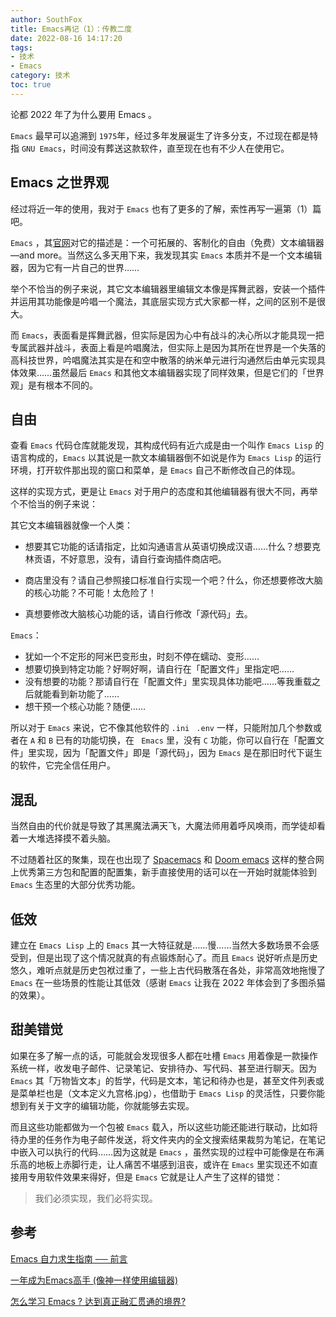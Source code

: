 ```yaml
---
author: SouthFox
title: Emacs再记（1）：传教二度
date: 2022-08-16 14:17:20
tags:
- 技术
- Emacs
category: 技术
toc: true
---
```


论都 2022 年了为什么要用 Emacs 。

<!-- more -->

`Emacs` 最早可以追溯到 `1975`年，经过多年发展诞生了许多分支，不过现在都是特指 `GNU Emacs`，时间没有葬送这款软件，直至现在也有不少人在使用它。

## Emacs 之世界观

经过将近一年的使用，我对于 `Emacs` 也有了更多的了解，索性再写一遍第（1）篇吧。

`Emacs` ，其[官网](https://www.gnu.org/software/emacs/)对它的描述是：一个可拓展的、客制化的自由（免费）文本编辑器—and more。当然这么多天用下来，我发现其实 `Emacs` 本质并不是一个文本编辑器，因为它有一片自己的世界……

举个不恰当的例子来说，其它文本编辑器里编辑文本像是挥舞武器，安装一个插件并运用其功能像是吟唱一个魔法，其底层实现方式大家都一样，之间的区别不是很大。

而 `Emacs`，表面看是挥舞武器，但实际是因为心中有战斗的决心所以才能具现一把专属武器并战斗，表面上看是吟唱魔法，但实际上是因为其所在世界是一个失落的高科技世界，吟唱魔法其实是在和空中散落的纳米单元进行沟通然后由单元实现具体效果……虽然最后 `Emacs` 和其他文本编辑器实现了同样效果，但是它们的「世界观」是有根本不同的。

## 自由

查看 `Emacs` 代码仓库就能发现，其构成代码有近六成是由一个叫作 `Emacs Lisp` 的语言构成的，`Emacs` 以其说是一款文本编辑器倒不如说是作为 `Emacs Lisp` 的运行环境，打开软件那出现的窗口和菜单，是 `Emacs` 自己不断修改自己的体现。

这样的实现方式，更是让 `Emacs` 对于用户的态度和其他编辑器有很大不同，再举个不恰当的例子来说：

其它文本编辑器就像一个人类：

- 想要其它功能的话请指定，比如沟通语言从英语切换成汉语……什么？想要克林贡语，不好意思，没有，请自行查询插件商店吧。

- 商店里没有？请自己参照接口标准自行实现一个吧？什么，你还想要修改大脑的核心功能？不可能！太危险了！
- 真想要修改大脑核心功能的话，请自行修改「源代码」去。

`Emacs`：

- 犹如一个不定形的阿米巴变形虫，时刻不停在蠕动、变形……
- 想要切换到特定功能？好啊好啊，请自行在「配置文件」里指定吧……
- 没有想要的功能？那请自行在「配置文件」里实现具体功能吧……等我重载之后就能看到新功能了……
- 想干预一个核心功能？随便……

所以对于 `Emacs` 来说，它不像其他软件的 `.ini`  ` .env` 一样，只能附加几个参数或者在 `A` 和 `B` 已有的功能切换，在 ` Emacs` 里，没有 `C` 功能，你可以自行在「配置文件」里实现，因为「配置文件」即是「源代码」，因为 `Emacs` 是在那旧时代下诞生的软件，它完全信任用户。

## 混乱

当然自由的代价就是导致了其黑魔法满天飞，大魔法师用着呼风唤雨，而学徒却看着一大堆选择摸不着头脑。

不过随着社区的聚集，现在也出现了 [Spacemacs](https://www.spacemacs.org/) 和 [Doom emacs](https://github.com/doomemacs/doomemacs) 这样的整合网上优秀第三方包和配置的配置集，新手直接使用的话可以在一开始时就能体验到 `Emacs` 生态里的大部分优秀功能。

## 低效

建立在 `Emacs Lisp` 上的 `Emacs` 其一大特征就是……慢……当然大多数场景不会感受到，但是出现了这个情况就真的有点锻炼耐心了。而且 `Emacs` 说好听点是历史悠久，难听点就是历史包袱过重了，一些上古代码散落在各处，非常高效地拖慢了 `Emacs` 在一些场景的性能让其低效（感谢 `Emacs` 让我在 2022 年体会到了多图杀猫的效果）。

## 甜美错觉

如果在多了解一点的话，可能就会发现很多人都在吐槽 `Emacs` 用着像是一款操作系统一样，收发电子邮件、记录笔记、安排待办、写代码、甚至进行聊天。因为 `Emacs` 其「万物皆文本」的哲学，代码是文本，笔记和待办也是，甚至文件列表或是菜单栏也是（文本定义九宫格.jpg），也借助于 `Emacs Lisp` 的灵活性，只要你能想到有关于文字的编辑功能，你就能够去实现。

而且这些功能都做为一个包被 `Emacs` 载入，所以这些功能还能进行联动，比如将待办里的任务作为电子邮件发送，将文件夹内的全文搜索结果裁剪为笔记，在笔记中嵌入可以执行的代码……因为这就是 `Emacs` ，虽然实现的过程中可能像是在布满乐高的地板上赤脚行走，让人痛苦不堪感到沮丧，或许在 `Emacs` 里实现还不如直接用专用软件效果来得好，但是 `Emacs` 它就是让人产生了这样的错觉：

> 我们必须实现，我们必将实现。

## 参考

[Emacs 自力求生指南 ── 前言](https://nyk.ma/posts/emacs-intro/)

[一年成为Emacs高手 (像神一样使用编辑器)](https://github.com/redguardtoo/mastering-emacs-in-one-year-guide/blob/master/guide-zh.org)

[怎么学习 Emacs ? 达到真正融汇贯通的境界? ](https://manateelazycat.github.io/emacs/2018/12/11/study-emacs.html)
